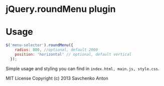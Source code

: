 # jQuery.roundMenu plugin

# Usage
```javascript
$('menu-selector').roundMenu({
    radius: 800, //optional, default 2000
    position: 'horizontal' // optional, default vertical
  });
```
Simple usage and styling you can find in `index.html, main.js, style.css`.

MIT License Copyright (c) 2013 Savchenko Anton
